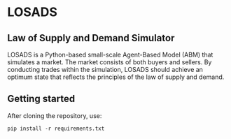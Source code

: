 # LOSADS

## Law of Supply and Demand Simulator

LOSADS is a Python-based small-scale Agent-Based Model (ABM) that simulates a market. The market consists of both buyers and sellers. By conducting trades within the simulation, LOSADS should achieve an optimum state that reflects the principles of the law of supply and demand.

## Getting started

After cloning the repository, use:
```shell
pip install -r requirements.txt
```